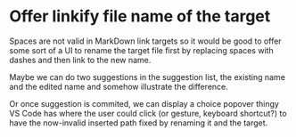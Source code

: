 # Offer linkify file name of the target

Spaces are not valid in MarkDown link targets so it would be good to offer some sort of a UI to rename the target file first by replacing spaces with dashes and then link to the new name.

Maybe we can do two suggestions in the suggestion list, the existing name and the edited name and somehow illustrate the difference.

Or once suggestion is commited, we can display a choice popover thingy VS Code has where the user could click (or gesture, keyboard shortcut?) to have the now-invalid inserted path fixed by renaming it and the target.
